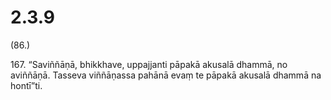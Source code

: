 

# 2.3.9



(86.)

167\. “Saviññāṇā, bhikkhave, uppajjanti pāpakā akusalā dhammā, no aviññāṇā. Tasseva viññāṇassa pahānā evaṃ te pāpakā akusalā dhammā na hontī”ti.



